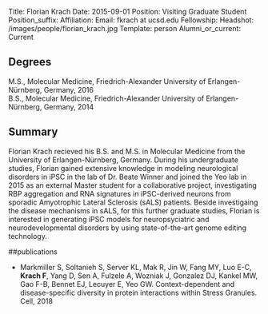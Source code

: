 Title: Florian Krach
Date: 2015-09-01
Position: Visiting Graduate Student
Position_suffix: 
Affiliation:
Email: fkrach at ucsd.edu 
Fellowship:
Headshot: /images/people/florian_krach.jpg
Template: person
Alumni_or_current: Current
<!-- Status: draft -->

## Degrees
M.S., Molecular Medicine, Friedrich-Alexander University of Erlangen-Nürnberg, Germany, 2016   
B.S., Molecular Medicine, Friedrich-Alexander University of Erlangen-Nürnberg, Germany, 2014

## Summary

Florian Krach recieved his B.S. and M.S. in Molecular Medicine from the University of Erlangen-Nürnberg, Germany. During his undergraduate studies, Florian gained extensive knowledge in modeling neurological disorders in iPSC in the lab of Dr. Beate Winner and joined the Yeo lab in 2015 as an external Master student for a collaborative project, investigating RBP aggregation and RNA signatures in iPSC-derived neurons from sporadic Amyotrophic Lateral Sclerosis (sALS) patients.
Beside investigaing the disease mechanisms in sALS, for this further graduate studies, Florian is interested in generating iPSC models for neuropsyciatric and neurodevelopmental disorders by using state-of-the-art genome editing technology. 

##publications

* Markmiller S, Soltanieh S, Server KL, Mak R, Jin W, Fang MY, Luo E-C, **Krach F**, Yang D, Sen A, Fulzele A, Wozniak J, Gonzalez DJ, Kankel MW, Gao F-B, Bennet EJ, Lecuyer E, Yeo GW. Context-dependent and disease-specific diversity in protein interactions within Stress Granules. Cell, 2018